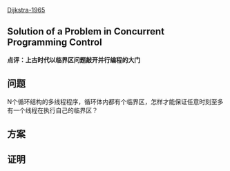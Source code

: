 [Dijkstra-1965](http://www.di.ens.fr/~pouzet/cours/systeme/bib/dijkstra.pdf)

Solution of a Problem in Concurrent Programming Control
----
**点评：上古时代以临界区问题敲开并行编程的大门**

## 问题
N个循环结构的多线程程序，循环体内都有个临界区，怎样才能保证任意时刻至多有一个线程在执行自己的临界区？

## 方案

## 证明
